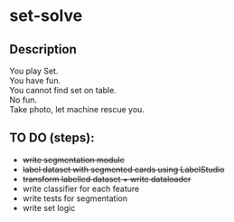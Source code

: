 # set-solve

## Description
You play Set.  
You have fun.  
You cannot find set on table.  
No fun.  
Take photo, let machine rescue you.  

## TO DO (steps):
* ~~write segmentation module~~
* ~~label dataset with segmented cards using LabelStudio~~
* ~~transform labelled dataset + write dataloader~~ 
* write classifier for each feature
* write tests for segmentation
* write set logic
